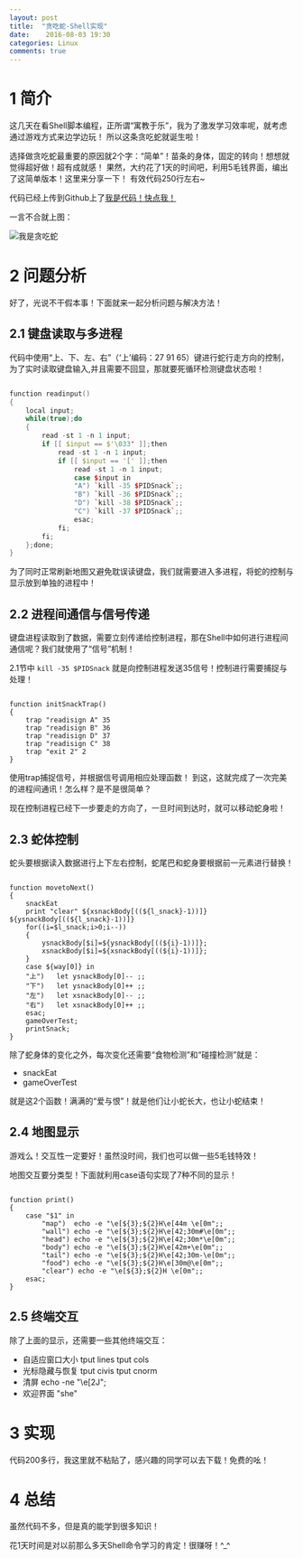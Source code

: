 ```yaml
---
layout: post
title:  "贪吃蛇-Shell实现"
date:    2016-08-03 19:30
categories: Linux
comments: true
---
```


# 1 简介

这几天在看Shell脚本编程，正所谓“寓教于乐”，我为了激发学习效率呢，就考虑通过游戏方式来边学边玩！
所以这条贪吃蛇就诞生啦！

选择做贪吃蛇最重要的原因就2个字：“简单”！苗条的身体，固定的转向！想想就觉得超好做！超有成就感！
果然，大约花了1天的时间吧，利用5毛钱界面，编出了这简单版本！这里来分享一下！ 有效代码250行左右~

代码已经上传到Github上了[我是代码！快点我！](https://github.com/xnzaa/ShellDemo/blob/master/sanck.sh)

一言不合就上图：

![我是贪吃蛇]()

# 2 问题分析

好了，光说不干假本事！下面就来一起分析问题与解决方法！

## 2.1 键盘读取与多进程

代码中使用“上、下、左、右”（‘上’编码：27 91 65）键进行蛇行走方向的控制，
为了实时读取键盘输入,并且需要不回显，那就要死循环检测键盘状态啦！

```cpp

function readinput()
{
    local input;
    while(true);do
    {
        read -st 1 -n 1 input;
        if [[ $input == $'\033' ]];then
            read -st 1 -n 1 input;
            if [[ $input == '[' ]];then
                read -st 1 -n 1 input;
                case $input in
                "A") `kill -35 $PIDSnack`;;
                "B") `kill -36 $PIDSnack`;;
                "D") `kill -38 $PIDSnack`;;
                "C") `kill -37 $PIDSnack`;;
                esac;
            fi;
        fi;
    };done;
}

```

为了同时正常刷新地图又避免耽误读键盘，我们就需要进入多进程，将蛇的控制与显示放到单独的进程中！

## 2.2 进程间通信与信号传递

键盘进程读取到了数据，需要立刻传递给控制进程，那在Shell中如何进行进程间通信呢？我们就使用了“信号”机制！

2.1节中 `kill -35 $PIDSnack` 就是向控制进程发送35信号！控制进行需要捕捉与处理！

```shell

function initSnackTrap()
{
    trap "readisign A" 35
    trap "readisign B" 36
    trap "readisign D" 37
    trap "readisign C" 38
    trap "exit 2" 2
}

```

使用trap捕捉信号，并根据信号调用相应处理函数！
到这，这就完成了一次完美的进程间通讯！怎么样？是不是很简单？

现在控制进程已经下一步要走的方向了，一旦时间到达时，就可以移动蛇身啦！

## 2.3 蛇体控制

蛇头要根据读入数据进行上下左右控制，蛇尾巴和蛇身要根据前一元素进行替换！

```shell

function movetoNext()
{
    snackEat
    print "clear" ${xsnackBody[((${l_snack}-1))]} ${ysnackBody[((${l_snack}-1))]}
    for((i=$l_snack;i>0;i--))
    {
        ysnackBody[$i]=${ysnackBody[((${i}-1))]};
        xsnackBody[$i]=${xsnackBody[((${i}-1))]};
    }
    case ${way[0]} in
    "上")   let ysnackBody[0]-- ;;
    "下")   let ysnackBody[0]++ ;;
    "左")   let xsnackBody[0]-- ;;
    "右")   let xsnackBody[0]++ ;;
    esac;
    gameOverTest;
    printSnack;
}

```
除了蛇身体的变化之外，每次变化还需要“食物检测”和“碰撞检测”就是：

 * snackEat
 * gameOverTest

就是这2个函数！满满的“爱与恨”！就是他们让小蛇长大，也让小蛇结束！

## 2.4 地图显示

游戏么！交互性一定要好！虽然没时间，我们也可以做一些5毛钱特效！

地图交互要分类型！下面就利用case语句实现了7种不同的显示！

```shell

function print()
{
    case "$1" in
        "map")  echo -e "\e[${3};${2}H\e[44m \e[0m";;
        "wall") echo -e "\e[${3};${2}H\e[42;30m#\e[0m";;
        "head") echo -e "\e[${3};${2}H\e[42;30m*\e[0m";;
        "body") echo -e "\e[${3};${2}H\e[42m+\e[0m";;
        "tail") echo -e "\e[${3};${2}H\e[42;30m-\e[0m";;
        "food") echo -e "\e[${3};${2}H\e[30m@\e[0m";;
        "clear") echo -e "\e[${3};${2}H \e[0m";;
    esac;
}

```

## 2.5 终端交互

除了上面的显示，还需要一些其他终端交互：

 * 自适应窗口大小 tput lines  tput cols
 * 光标隐藏与恢复 tput civis  tput cnorm
 * 清屏    echo -ne "\e[2J";
 * 欢迎界面  "she"

# 3 实现

  代码200多行，我这里就不粘贴了，感兴趣的同学可以去下载！免费的吆！

# 4 总结

   虽然代码不多，但是真的能学到很多知识！
   
   花1天时间是对以前那么多天Shell命令学习的肯定！很赚呀！^_^